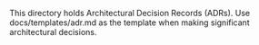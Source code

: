 This directory holds Architectural Decision Records (ADRs). Use docs/templates/adr.md as the template when making significant architectural decisions.
